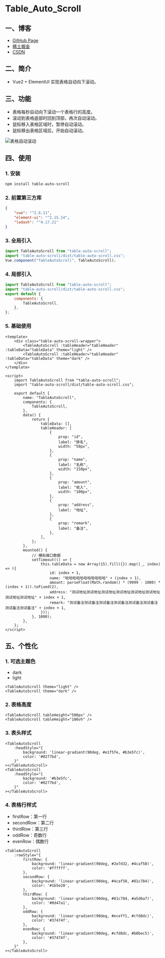 # Table_Auto_Scroll

## 一、博客

- [GitHub Page](https://yuziikuko.github.io/articles/12.html)
- [稀土掘金](https://juejin.cn/post/7501649816371445798)
- [CSDN](https://blog.csdn.net/qq_41728543/article/details/147797785?spm=1001.2014.3001.5501)

## 二、简介

- Vue2 + ElementUI 实现表格自动向下滚动。

## 三、功能

- 表格每秒自动向下滚动一个表格行的高度。
- 滚动到表格底部时回到顶部，再次自动滚动。
- 鼠标移入表格区域时，暂停自动滚动。
- 鼠标移出表格区域后，开始自动滚动。

<img src="./src/assets/表格自动滚动.gif" alt="表格自动滚动" />

## 四、使用

### 1. 安装

```bash
npm install table-auto-scroll
```

### 2. 前置第三方库

```json
{
    "vue": "^2.6.11",
    "element-ui": "^2.15.14",
    "lodash": "^4.17.21"
}
```

### 3. 全局引入

```js
import TableAutoScroll from "table-auto-scroll";
import "table-auto-scroll/dist/table-auto-scroll.css";
Vue.component("TableAutoScroll", TableAutoScroll);
```

### 4. 局部引入

```js
import TableAutoScroll from "table-auto-scroll";
import "table-auto-scroll/dist/table-auto-scroll.css";
export default {
    components: {
        TableAutoScroll,
    },
};
```

### 5. 基础使用

```vue
<template>
    <div class="table-auto-scroll-wrapper">
        <TableAutoScroll :tableHeader="tableHeader" :tableData="tableData" theme="light" />
        <TableAutoScroll :tableHeader="tableHeader" :tableData="tableData" theme="dark" />
    </div>
</template>

<script>
    import TableAutoScroll from "table-auto-scroll";
    import "table-auto-scroll/dist/table-auto-scroll.css";

    export default {
        name: "TableAutoScroll",
        components: {
            TableAutoScroll,
        },
        data() {
            return {
                tableData: [],
                tableHeader: [
                    {
                        prop: "id",
                        label: "排名",
                        width: "50px",
                    },
                    {
                        prop: "name",
                        label: "名称",
                        width: "150px",
                    },
                    {
                        prop: "amount",
                        label: "收入",
                        width: "100px",
                    },
                    {
                        prop: "address",
                        label: "地址",
                    },
                    {
                        prop: "remark",
                        label: "备注",
                    },
                ],
            };
        },
        mounted() {
            // 模拟接口数据
            setTimeout(() => {
                this.tableData = new Array(15).fill({}).map((_, index) => ({
                    id: index + 1,
                    name: "哈哈哈哈哈哈哈哈哈哈哈" + (index + 1),
                    amount: parseFloat(Math.random() * (9999 - 1000) * (index + 1)).toFixed(2),
                    address: "测试地址测试地址测试地址测试地址测试地址测试地址测试地址测试地址" + index + 1,
                    remark: "测试备注测试备注测试备注测试备注测试备注测试备注测试备注测试备注" + index + 1,
                }));
            }, 1000);
        },
    };
</script>
```

## 五、个性化

### 1. 可选主题色

- dark
- light

```vue
<TableAutoScroll theme="light" />
<TableAutoScroll theme="dark" />
```

### 2. 表格高度

```vue
<TableAutoScroll tableHeight="500px" />
<TableAutoScroll tableHeight="100vh" />
```

### 3. 表头样式

```vue
<TableAutoScroll
    :headStyle="{
        background: 'linear-gradient(90deg, #e1f5fe, #b3e5fc)',
        color: '#0277bd',
    }"
></TableAutoScroll>
<TableAutoScroll
    :headStyle="{
        background: '#b3e5fc',
        color: '#0277bd',
    }"
></TableAutoScroll>
```

### 4. 表格行样式

- firstRow：第一行
- secondRow：第二行
- thirdRow：第三行
- oddRow：奇数行
- evenRow：偶数行

```vue
<TableAutoScroll
    :rowStyle="{
        firstRow: {
            background: 'linear-gradient(90deg, #2e7d32, #4caf50)',
            color: '#ffffff',
        },
        secondRow: {
            background: 'linear-gradient(90deg, #4caf50, #81c784)',
            color: '#1b5e20',
        },
        thirdRow: {
            background: 'linear-gradient(90deg, #81c784, #a5d6a7)',
            color: '#0d47a1',
        },
        oddRow: {
            background: 'linear-gradient(90deg, #eceff1, #cfd8dc)',
            color: '#37474f',
        },
        evenRow: {
            background: 'linear-gradient(90deg, #cfd8dc, #b0bec5)',
            color: '#37474f',
        },
    }"
></TableAutoScroll>
```
